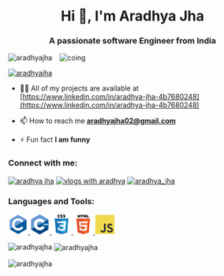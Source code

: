 <h1 align="center">Hi 👋, I'm Aradhya Jha</h1>
<h3 align="center">A passionate software Engineer from India</h3>
<img align="right" alt="coing" width="400" src="https://repository-images.githubusercontent.com/462900780/0a10af70-6cbf-46df-9071-0ff586a3b1d6">


<p align="left"> <img src="https://komarev.com/ghpvc/?username=aradhyajha&label=Profile%20views&color=0e75b6&style=flat" alt="aradhyajha" /> </p>

<p align="left"> <a href="https://github.com/ryo-ma/github-profile-trophy"><img src="https://github-profile-trophy.vercel.app/?username=aradhyajha" alt="aradhyajha" /></a> </p>

- 👨‍💻 All of my projects are available at [https://www.linkedin.com/in/aradhya-jha-4b7680248](https://www.linkedin.com/in/aradhya-jha-4b7680248)

- 📫 How to reach me **aradhyajha02@gmail.com**

- ⚡ Fun fact **I am funny**

<h3 align="left">Connect with me:</h3>
<p align="left">
<a href="https://www.linkedin.com/in/aradhya-jha-4b7680248" target="blank"><img align="center" src="https://raw.githubusercontent.com/rahuldkjain/github-profile-readme-generator/master/src/images/icons/Social/linked-in-alt.svg" alt="aradhya jha" height="30" width="40" /></a>
<a href="https://youtube.com/@vlogswitharadhya?si=aJlrA_wLkcWEF-9h"><img align="center" src="https://raw.githubusercontent.com/rahuldkjain/github-profile-readme-generator/master/src/images/icons/Social/youtube.svg" alt="vlogs with aradhya" height="30" width="40" /></a>
<a href="https://leetcode.com/u/Aaru_07/" target="blank"><img align="center" src="https://raw.githubusercontent.com/rahuldkjain/github-profile-readme-generator/master/src/images/icons/Social/leet-code.svg" alt="aradhya_jha" height="30" width="40" /></a>
</p>

<h3 align="left">Languages and Tools:</h3>
<p align="left"> <a href="https://www.cprogramming.com/" target="_blank" rel="noreferrer"> <img src="https://raw.githubusercontent.com/devicons/devicon/master/icons/c/c-original.svg" alt="c" width="40" height="40"/> </a> <a href="https://www.w3schools.com/cpp/" target="_blank" rel="noreferrer"> <img src="https://raw.githubusercontent.com/devicons/devicon/master/icons/cplusplus/cplusplus-original.svg" alt="cplusplus" width="40" height="40"/> </a> <a href="https://www.w3schools.com/css/" target="_blank" rel="noreferrer"> <img src="https://raw.githubusercontent.com/devicons/devicon/master/icons/css3/css3-original-wordmark.svg" alt="css3" width="40" height="40"/> </a> <a href="https://www.w3.org/html/" target="_blank" rel="noreferrer"> <img src="https://raw.githubusercontent.com/devicons/devicon/master/icons/html5/html5-original-wordmark.svg" alt="html5" width="40" height="40"/> </a> <a href="https://developer.mozilla.org/en-US/docs/Web/JavaScript" target="_blank" rel="noreferrer"> <img src="https://raw.githubusercontent.com/devicons/devicon/master/icons/javascript/javascript-original.svg" alt="javascript" width="40" height="40"/> </a> </p>

<p><img align="left" src="https://github-readme-stats.vercel.app/api/top-langs?username=aradhyajha&show_icons=true&locale=en&layout=compact" alt="aradhyajha" /></p>

<p>&nbsp;<img align="center" src="https://github-readme-stats.vercel.app/api?username=aradhyajha&show_icons=true&locale=en" alt="aradhyajha" /></p>

<p><img align="center" src="https://github-readme-streak-stats.herokuapp.com/?user=aradhyajha&" alt="aradhyajha" /></p>


<!--
**Aradhyajha/Aradhyajha** is a ✨ _special_ ✨ repository because its `README.md` (this file) appears on your GitHub profile.

Here are some ideas to get you started:

- 🔭 I’m currently working on ...
- 🌱 I’m currently learning ...
- 👯 I’m looking to collaborate on ...
- 🤔 I’m looking for help with ...
- 💬 Ask me about ...
- 📫 How to reach me: ...
- 😄 Pronouns: ...
- ⚡ Fun fact: ...
-->
